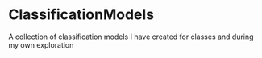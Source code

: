 # ClassificationModels
A collection of classification models I have created for classes and during my own exploration
